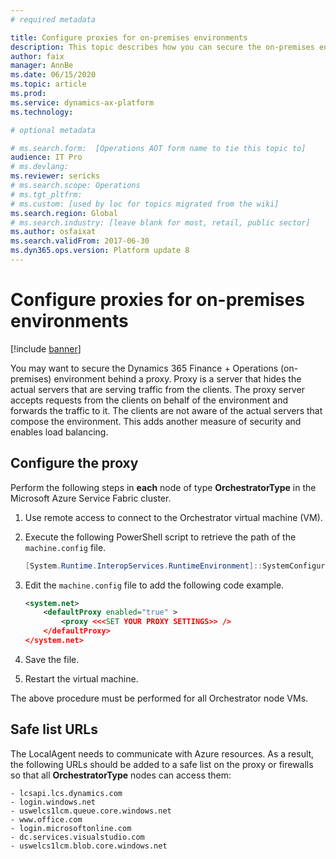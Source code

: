 ```yaml
---
# required metadata

title: Configure proxies for on-premises environments
description: This topic describes how you can secure the on-premises environment behind a proxy.
author: faix
manager: AnnBe
ms.date: 06/15/2020
ms.topic: article
ms.prod: 
ms.service: dynamics-ax-platform
ms.technology: 

# optional metadata

# ms.search.form:  [Operations AOT form name to tie this topic to]
audience: IT Pro
# ms.devlang: 
ms.reviewer: sericks
# ms.search.scope: Operations
# ms.tgt_pltfrm: 
# ms.custom: [used by loc for topics migrated from the wiki]
ms.search.region: Global 
# ms.search.industry: [leave blank for most, retail, public sector]
ms.author: osfaixat
ms.search.validFrom: 2017-06-30 
ms.dyn365.ops.version: Platform update 8 
---
```


# Configure proxies for on-premises environments

[!include [banner](../includes/banner.md)]

You may want to secure the Dynamics 365 Finance + Operations (on-premises) environment behind a proxy. Proxy is a server that hides the actual servers that are serving traffic from the clients. The proxy server accepts requests from the clients on behalf of the environment and forwards the traffic to it. The clients are not aware of the actual servers that compose the environment. This adds another measure of security and enables load balancing. 

## Configure the proxy

Perform the following steps in **each** node of type **OrchestratorType** in the Microsoft Azure Service Fabric cluster.

1. Use remote access to connect to the Orchestrator virtual machine (VM).
2. Execute the following PowerShell script to retrieve the path of the ```machine.config``` file.

	```powershell
	[System.Runtime.InteropServices.RuntimeEnvironment]::SystemConfigurationFile
	```

3. Edit the ```machine.config``` file to add the following code example.

	```xml
	<system.net>
		<defaultProxy enabled="true" >
			<proxy <<<SET YOUR PROXY SETTINGS>> />
	   	</defaultProxy>
    </system.net>
	```

4. Save the file.
5. Restart the virtual machine.

The above procedure must be performed for all Orchestrator node VMs.

## Safe list URLs

The LocalAgent needs to communicate with Azure resources. As a result, the following URLs should be added to a safe list on the proxy or firewalls so that all **OrchestratorType** nodes can access them:

```Text
- lcsapi.lcs.dynamics.com
- login.windows.net
- uswelcs1lcm.queue.core.windows.net
- www.office.com
- login.microsoftonline.com
- dc.services.visualstudio.com
- uswelcs1lcm.blob.core.windows.net
```
